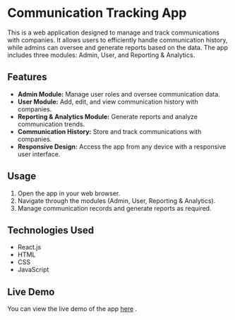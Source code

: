 # Communication Tracking App

This is a web application designed to manage and track communications with companies. It allows users to efficiently handle communication history, while admins can oversee and generate reports based on the data. The app includes three modules: Admin, User, and Reporting & Analytics.

## Features

- **Admin Module:** Manage user roles and oversee communication data.
- **User Module:** Add, edit, and view communication history with companies.
- **Reporting & Analytics Module:** Generate reports and analyze communication trends.
- **Communication History:** Store and track communications with companies.
- **Responsive Design:** Access the app from any device with a responsive user interface.

## Usage

1. Open the app in your web browser.
2. Navigate through the modules (Admin, User, Reporting & Analytics).
3. Manage communication records and generate reports as required.

## Technologies Used

- React.js
- HTML
- CSS
- JavaScript

## Live Demo

You can view the live demo of the app [here](https://bg-color-changermon.netlify.app/) .